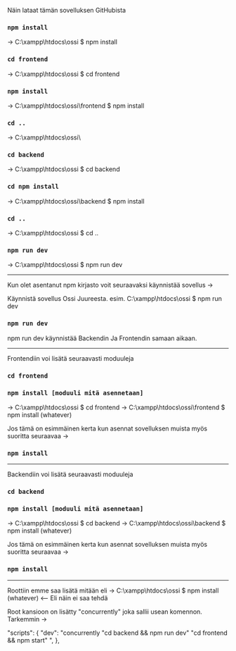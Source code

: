 Näin lataat tämän sovelluksen GitHubista

### `npm install`
-> C:\xampp\htdocs\ossi $ npm install


### `cd frontend`
-> C:\xampp\htdocs\ossi $ cd frontend

### `npm install`
-> C:\xampp\htdocs\ossi\frontend $ npm install

### `cd ..`
-> C:\xampp\htdocs\ossi\

### `cd backend`
-> C:\xampp\htdocs\ossi $ cd backend

### `cd npm install`
-> C:\xampp\htdocs\ossi\backend $ npm install

### `cd ..`
-> C:\xampp\htdocs\ossi $ cd ..

### `npm run dev`
-> C:\xampp\htdocs\ossi $ npm run dev

___________________________________________________________________________________________________________________________________________________________________________________
Kun olet asentanut npm kirjasto voit seuraavaksi käynnistää sovellus ->

Käynnistä sovellus Ossi Juureesta. esim.  C:\xampp\htdocs\ossi $ npm run dev

### `npm run dev`

npm run dev käynnistää Backendin Ja Frontendin samaan aikaan.

___________________________________________________________________________________________________________________________________________________________________________________

Frontendiin voi lisätä seuraavasti moduuleja 
### `cd frontend`
### `npm install [moduuli mitä asennetaan]`
-> C:\xampp\htdocs\ossi $ cd frontend
-> C:\xampp\htdocs\ossi\frontend $ npm install (whatever)

Jos tämä on esimmäinen kerta kun asennat sovelluksen muista myös suoritta seuraavaa ->
### `npm install`

___________________________________________________________________________________________________________________________________________________________________________________

Backendiin voi lisätä seuraavasti moduuleja 
### `cd backend`
### `npm install [moduuli mitä asennetaan]`
-> C:\xampp\htdocs\ossi $ cd backend
-> C:\xampp\htdocs\ossi\backend $ npm install (whatever)

Jos tämä on esimmäinen kerta kun asennat sovelluksen muista myös suoritta seuraavaa ->
### `npm install`

___________________________________________________________________________________________________________________________________________________________________________________


Roottiin emme saa lisätä mitään eli 
-> C:\xampp\htdocs\ossi $ npm install (whatever) <-- Eli näin ei saa tehdä

Root kansioon on lisätty "concurrently" joka sallii usean komennon.
Tarkemmin ->  

"scripts": {
    "dev": "concurrently \"cd backend && npm run dev\" \"cd frontend && npm start\" ",
  },
